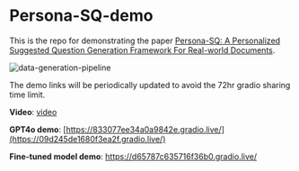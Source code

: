 # Persona-SQ-demo

This is the repo for demonstrating the paper [Persona-SQ: A Personalized Suggested Question Generation Framework For Real-world Documents](https://arxiv.org/pdf/2412.12445).

![data-generation-pipeline](https://github.com/user-attachments/assets/c2fda40b-7ba1-41bc-9fbe-4e771abc6226)

The demo links will be periodically updated to avoid the 72hr gradio sharing time limit.

__Video__: [video](https://virginiatech-my.sharepoint.com/:v:/g/personal/zihaol_vt_edu/EUmFZlKPyf1Knz4CjFgM6-0BeRPhiDUPXDpxfRhAvVJwnQ?nav=eyJyZWZlcnJhbEluZm8iOnsicmVmZXJyYWxBcHAiOiJTdHJlYW1XZWJBcHAiLCJyZWZlcnJhbFZpZXciOiJTaGFyZURpYWxvZy1MaW5rIiwicmVmZXJyYWxBcHBQbGF0Zm9ybSI6IldlYiIsInJlZmVycmFsTW9kZSI6InZpZXcifX0%3D&e=IIAper)

__GPT4o demo__: [https://833077ee34a0a9842e.gradio.live/](https://09d245de1680f3ea2f.gradio.live/)

__Fine-tuned model demo__: https://d65787c635716f36b0.gradio.live/
